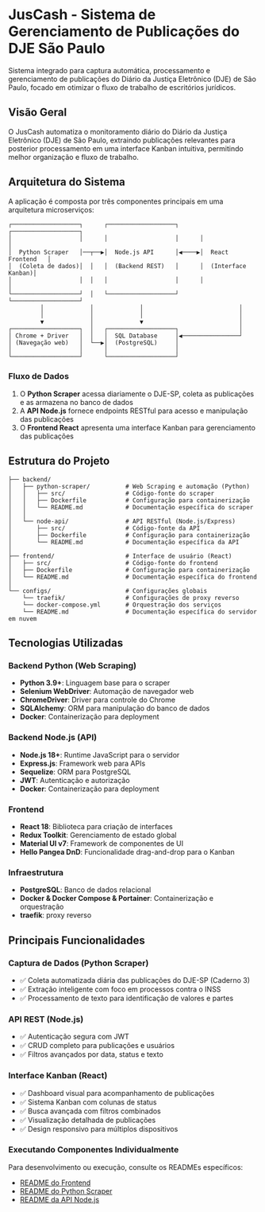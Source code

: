 # JusCash - Sistema de Gerenciamento de Publicações do DJE São Paulo

Sistema integrado para captura automática, processamento e gerenciamento de publicações do Diário da Justiça Eletrônico (DJE) de São Paulo, focado em otimizar o fluxo de trabalho de escritórios jurídicos.

## Visão Geral

O JusCash automatiza o monitoramento diário do Diário da Justiça Eletrônico (DJE) de São Paulo, extraindo publicações relevantes para posterior processamento em uma interface Kanban intuitiva, permitindo melhor organização e fluxo de trabalho.

## Arquitetura do Sistema

A aplicação é composta por três componentes principais em uma arquitetura microserviços:

```
┌───────────────────┐      ┌───────────────────┐      ┌───────────────────┐
│                   │      │                   │      │                   │
│  Python Scraper   │──┬──▶│  Node.js API      │◀────▶│  React Frontend   │
│  (Coleta de dados)│  │   │  (Backend REST)   │      │  (Interface Kanban)│
│                   │  │   │                   │      │                   │
└───────────────────┘  │   └───────────────────┘      └───────────────────┘
         │             │             │                           │
         │             │             │                           │
         ▼             │             ▼                           │
┌───────────────────┐  │   ┌───────────────────┐                 │
│ Chrome + Driver   │  │   │  SQL Database     │◀────────────────┘
│ (Navegação web)   │  └──▶│  (PostgreSQL)     │
│                   │      │                   │
└───────────────────┘      └───────────────────┘
```

### Fluxo de Dados

1. O **Python Scraper** acessa diariamente o DJE-SP, coleta as publicações e as armazena no banco de dados
2. A **API Node.js** fornece endpoints RESTful para acesso e manipulação das publicações
3. O **Frontend React** apresenta uma interface Kanban para gerenciamento das publicações

## Estrutura do Projeto

```
├── backend/
│   ├── python-scraper/          # Web Scraping e automação (Python)
│   │   ├── src/                 # Código-fonte do scraper
│   │   ├── Dockerfile           # Configuração para containerização
│   │   └── README.md            # Documentação específica do scraper
│   │
│   └── node-api/                # API RESTful (Node.js/Express)
│       ├── src/                 # Código-fonte da API
│       ├── Dockerfile           # Configuração para containerização
│       └── README.md            # Documentação específica da API
│
├── frontend/                    # Interface de usuário (React)
│   ├── src/                     # Código-fonte do frontend
│   ├── Dockerfile               # Configuração para containerização
│   └── README.md                # Documentação específica do frontend
│
└── configs/                     # Configurações globais
    └── traefik/                 # Configurações de proxy reverso
    └── docker-compose.yml       # Orquestração dos serviços
    └── README.md                # Documentação específica do servidor em nuvem
```

## Tecnologias Utilizadas

### Backend Python (Web Scraping)

- **Python 3.9+**: Linguagem base para o scraper
- **Selenium WebDriver**: Automação de navegador web
- **ChromeDriver**: Driver para controle do Chrome
- **SQLAlchemy**: ORM para manipulação do banco de dados
- **Docker**: Containerização para deployment

### Backend Node.js (API)

- **Node.js 18+**: Runtime JavaScript para o servidor
- **Express.js**: Framework web para APIs
- **Sequelize**: ORM para PostgreSQL
- **JWT**: Autenticação e autorização
- **Docker**: Containerização para deployment

### Frontend

- **React 18**: Biblioteca para criação de interfaces
- **Redux Toolkit**: Gerenciamento de estado global
- **Material UI v7**: Framework de componentes de UI
- **Hello Pangea DnD**: Funcionalidade drag-and-drop para o Kanban

### Infraestrutura

- **PostgreSQL**: Banco de dados relacional
- **Docker & Docker Compose & Portainer**: Containerização e orquestração
- **traefik**: proxy reverso

## Principais Funcionalidades

### Captura de Dados (Python Scraper)

- ✅ Coleta automatizada diária das publicações do DJE-SP (Caderno 3)
- ✅ Extração inteligente com foco em processos contra o INSS
- ✅ Processamento de texto para identificação de valores e partes

### API REST (Node.js)

- ✅ Autenticação segura com JWT
- ✅ CRUD completo para publicações e usuários
- ✅ Filtros avançados por data, status e texto

### Interface Kanban (React)

- ✅ Dashboard visual para acompanhamento de publicações
- ✅ Sistema Kanban com colunas de status
- ✅ Busca avançada com filtros combinados
- ✅ Visualização detalhada de publicações
- ✅ Design responsivo para múltiplos dispositivos

### Executando Componentes Individualmente

Para desenvolvimento ou execução, consulte os READMEs específicos:

- [README do Frontend](./frontend/README.md)
- [README do Python Scraper](./backend/python-scraper/README.md)
- [README da API Node.js](./backend/node-api/README.md)
